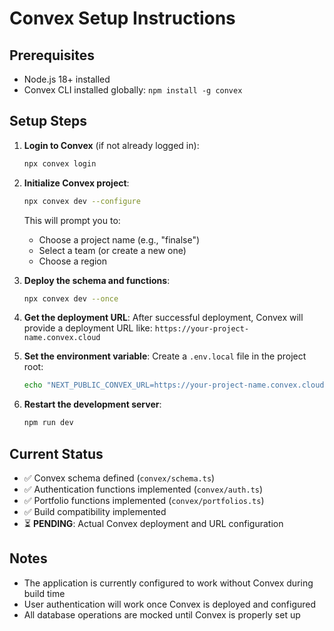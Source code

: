 # Convex Setup Instructions

## Prerequisites
- Node.js 18+ installed
- Convex CLI installed globally: `npm install -g convex`

## Setup Steps

1. **Login to Convex** (if not already logged in):
   ```bash
   npx convex login
   ```

2. **Initialize Convex project**:
   ```bash
   npx convex dev --configure
   ```
   This will prompt you to:
   - Choose a project name (e.g., "finalse")
   - Select a team (or create a new one)
   - Choose a region

3. **Deploy the schema and functions**:
   ```bash
   npx convex dev --once
   ```

4. **Get the deployment URL**:
   After successful deployment, Convex will provide a deployment URL like:
   `https://your-project-name.convex.cloud`

5. **Set the environment variable**:
   Create a `.env.local` file in the project root:
   ```bash
   echo "NEXT_PUBLIC_CONVEX_URL=https://your-project-name.convex.cloud" > .env.local
   ```

6. **Restart the development server**:
   ```bash
   npm run dev
   ```

## Current Status
- ✅ Convex schema defined (`convex/schema.ts`)
- ✅ Authentication functions implemented (`convex/auth.ts`)
- ✅ Portfolio functions implemented (`convex/portfolios.ts`)
- ✅ Build compatibility implemented
- ⏳ **PENDING**: Actual Convex deployment and URL configuration

## Notes
- The application is currently configured to work without Convex during build time
- User authentication will work once Convex is deployed and configured
- All database operations are mocked until Convex is properly set up

